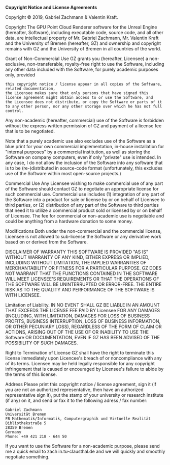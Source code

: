 
**Copyright Notice and License Agreements**

Copyright © 2019, Gabriel Zachmann & Valentin Kraft.

Copyright
The GPU Point Cloud Renderer software for the Unreal Engine (hereafter, Software), including executable code, source code, and all other data, are intellectual property of Mr. Gabriel Zachmann, Mr. Valentin Kraft and the University of Bremen (hereafter, GZ) and ownership and copyright remains with GZ and the University of Bremen in all countries of the world.

Grant of Non-Commercial Use
GZ grants you (hereafter, Licensee) a non-exclusive, non-transferable, royalty-free right to use the Software, including any other data included with the Software, for purely academic purposes only, provided

    this copyright notice / license appear in all copies of the Software, related documentation,
    the Licensee makes sure that only persons that have signed this license agreement might obtain access to or use the Software, and
    the Licensee does not distribute, or copy the Software or parts of it to any other person, nor any other storage over which he has not full control.

Any non-academic (hereafter, commercial) use of the Software is forbidden without the express written permission of GZ and payment of a license fee that is to be negotiated.

Note that a purely academic use also excludes use of the Software as a blue print for your own commercial implementation, in-house installation for "internal purposes" by a commercial institution, as well as storing the Software on company computers, even if only "private" use is intended. In any case, I do not allow the inclusion of the Software into any software that is to be (re-)distributed in source-code format (unfortunately, this excludes use of the Software within most open-source projects.)

Commercial Use
Any Licensee wishing to make commercial use of any part of the Software should contact GZ to negotiate an appropriate license for such commercial use. Commercial use includes (1) integration of any part of the Software into a product for sale or license by or on behalf of Licensee to third parties, or (2) distribution of any part of the Software to third parties that need it to utilize a commercial product sold or licensed by or on behalf of Licensee. The fee for commercial or non-academic use is negotiable and could be anything from a hardware donation to some money.

Modifications
Both under the non-commercial and the commercial license, Licensee is not allowed to sub-license the Software or any derivative work based on or derived from the Software.

DISCLAIMER OF WARRANTY
THIS SOFTWARE IS PROVIDED "AS IS" WITHOUT WARRANTY OF ANY KIND, EITHER EXPRESS OR IMPLIED, INCLUDING WITHOUT LIMITATION, THE IMPLIED WARRANTIES OF MERCHANTABILITY OR FITNESS FOR A PARTICULAR PURPOSE. GZ DOES NOT WARRANT THAT THE FUNCTIONS CONTAINED IN THE SOFTWARE WILL MEET LICENSEE'S REQUIREMENTS OR THAT THE OPERATIONS OF THE SOFTWARE WILL BE UNINTERRUPTED OR ERROR-FREE. THE ENTIRE RISK AS TO THE QUALITY AND PERFORMANCE OF THE SOFTWARE IS WITH LICENSEE.

Limitation of Liability.
IN NO EVENT SHALL GZ BE LIABLE IN AN AMOUNT THAT EXCEEDS THE LICENSE FEE PAID BY Licensee FOR ANY DAMAGES (INCLUDING, WITH LIMITATION, DAMAGES FOR LOSS OF BUSINESS PROFITS, BUSINESS INTERRUPTION, LOSS OF BUSINESS INFORMATION, OR OTHER PECUNIARY LOSS), REGARDLESS OF THE FORM OF CLAIM OR ACTIONS, ARISING OUT OF THE USE OF OR INABILITY TO USE THE Software OR DOCUMENTATION, EVEN IF GZ HAS BEEN ADVISED OF THE POSSIBILITY OF SUCH DAMAGES.

Right to Termination of License
GZ shall have the right to terminate this license immediately upon Licencee's breach of or noncompliance with any of its terms. Licensee may be held legally responsible for any copyright infringement that is caused or encouraged by Licensee's failure to abide by the terms of this license.

Address
Please print this copyright notice / license agreement, sign it (if you are not an authorized representative, then have an authorized representative sign it), put the stamp of your university or research institute (if any) on it, and send or fax it to the following adress / fax number:

    Gabriel Zachmann
    Universität Bremen
    FB Mathematik/Informatik, Computergraphik und Virtuelle Realität
    Bibliothekstraße 5
    28359 Bremen
    Germany
    Phone: +49 421 218 - 644 50

If you want to use the Software for a non-academic purpose, please send me a quick email to zach in.tu-clausthal.de and we will quickly and smoothly negotiate something. 
